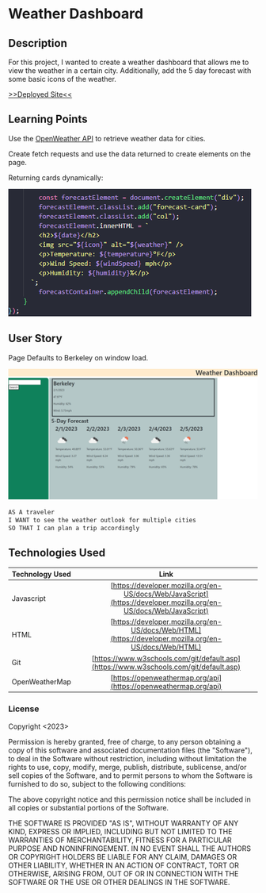 # Weather Dashboard

## Description

For this project, I wanted to create a weather dashboard that allows me to view the weather in a certain city. Additionally, add the 5 day forecast with some basic icons of the weather. 

[>>Deployed Site<<](https://dbbensan.github.io/Weather-Dashboard/)

## Learning Points
Use the [OpenWeather API](https://openweathermap.org/) to retrieve weather data for cities. 

Create fetch requests and use the data returned to create elements on the page. 

Returning cards dynamically:

![alt text](https://github.com/DBBENSAN/Weather-Dashboard/blob/main/assets/images/strinLit.PNG?raw=true)


## User Story
Page Defaults to Berkeley on window load.

![alt text](https://github.com/DBBENSAN/Weather-Dashboard/blob/main/assets/images/weatherApp.PNG?raw=true)
```
AS A traveler
I WANT to see the weather outlook for multiple cities
SO THAT I can plan a trip accordingly
```

## Technologies Used

| Technology Used | Link | 
|------------- |:-------------:| 
| Javascript | [https://developer.mozilla.org/en-US/docs/Web/JavaScript](https://developer.mozilla.org/en-US/docs/Web/JavaScript)| 
| HTML | [https://developer.mozilla.org/en-US/docs/Web/HTML](https://developer.mozilla.org/en-US/docs/Web/HTML)|   
| Git | [https://www.w3schools.com/git/default.asp](https://www.w3schools.com/git/default.asp)|
| OpenWeatherMap | [https://openweathermap.org/api](https://openweathermap.org/api)|  

### License

Copyright <2023> <DANIELE BENSAN>

Permission is hereby granted, free of charge, to any person obtaining a copy of this software and associated documentation files (the "Software"), to deal in the Software without restriction, including without limitation the rights to use, copy, modify, merge, publish, distribute, sublicense, and/or sell copies of the Software, and to permit persons to whom the Software is furnished to do so, subject to the following conditions:

The above copyright notice and this permission notice shall be included in all copies or substantial portions of the Software.

THE SOFTWARE IS PROVIDED "AS IS", WITHOUT WARRANTY OF ANY KIND, EXPRESS OR IMPLIED, INCLUDING BUT NOT LIMITED TO THE WARRANTIES OF MERCHANTABILITY, FITNESS FOR A PARTICULAR PURPOSE AND NONINFRINGEMENT. IN NO EVENT SHALL THE AUTHORS OR COPYRIGHT HOLDERS BE LIABLE FOR ANY CLAIM, DAMAGES OR OTHER LIABILITY, WHETHER IN AN ACTION OF CONTRACT, TORT OR OTHERWISE, ARISING FROM, OUT OF OR IN CONNECTION WITH THE SOFTWARE OR THE USE OR OTHER DEALINGS IN THE SOFTWARE.




